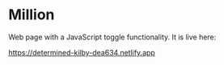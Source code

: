 # Million
Web page with a JavaScript toggle functionality. It is live here:


https://determined-kilby-dea634.netlify.app
